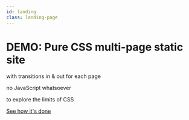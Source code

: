 ```yaml
---
id: landing
class: landing-page
---
```

<h1>DEMO: Pure CSS multi-page static site</h1>
<p data-surround-with='⚡'>with transitions in & out for each page</p>
<p data-surround-with='🚫'>no JavaScript whatsoever</p>
<p data-surround-with='🔎'>to explore the limits of CSS</p>
<p><a data-surround-with='✨' class='button' href='#changing-pages'>See how it's done</a></p>

